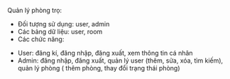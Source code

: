 Quản lý phòng trọ:
+ Đối tượng sử dụng: user, admin
+ Các bảng dữ liệu: user, room
+ Các chức năng: 
- User: đăng kí, đăng nhập, đăng xuất, xem thông tin cá nhân
- Admin: đăng nhập, đăng xuất, quản lý user (thêm, sửa, xóa, tìm kiếm), quản lý phòng ( thêm phòng, thay đổi trạng thái phòng) 
